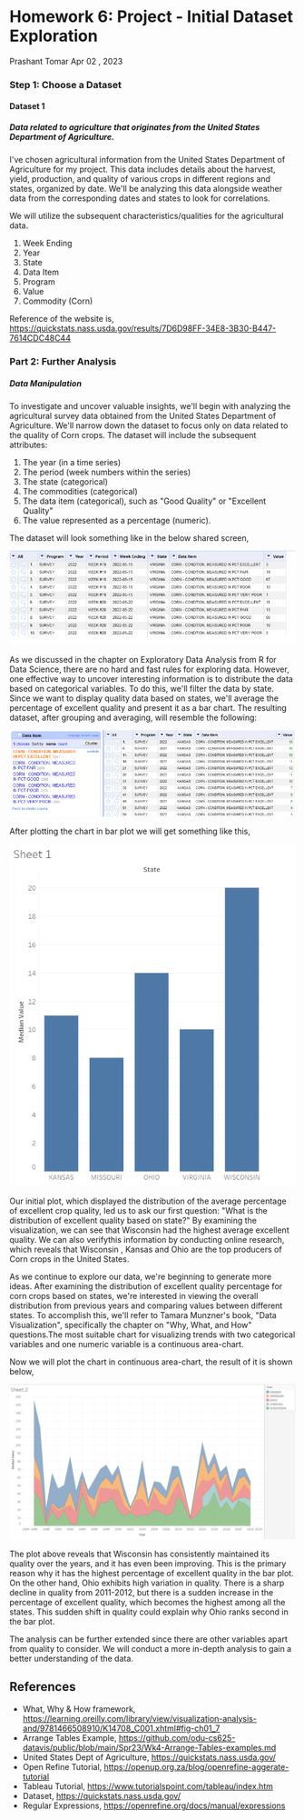 Homework 6: Project - Initial Dataset Exploration
================
Prashant Tomar
Apr 02 , 2023

### Step 1: Choose a Dataset

#### Dataset 1

##### Data related to agriculture that originates from the United States Department of Agriculture.

I've chosen agricultural information from the United States Department of Agriculture for my project.
This data includes details about the harvest, yield, production, and quality of various crops in
different regions and states, organized by date. We'll be analyzing this data alongside weather
data from the corresponding dates and states to look for correlations.

We will utilize the subsequent characteristics/qualities for the agricultural data.

1.  Week Ending
2.  Year
3.  State
4.  Data Item
5.  Program
6.  Value
7.  Commodity (Corn)

Reference of the website is, <https://quickstats.nass.usda.gov/results/7D6D98FF-34E8-3B30-B447-7614CDC48C44>

### Part 2: Further Analysis

##### Data Manipulation

To investigate and uncover valuable insights, we'll begin with analyzing the agricultural survey
data obtained from the United States Department of Agriculture. We'll narrow down the dataset to
focus only on data related to the quality of Corn crops. The dataset will include the subsequent attributes:

1. The year (in a time series)
2. The period (week numbers within the series)
3. The state (categorical)
4. The commodities (categorical)
5. The data item (categorical), such as "Good Quality" or "Excellent Quality"
6. The value represented as a percentage (numeric).

The dataset will look something like in the below shared screen,

![Dataset](pic1.png)

As we discussed in the chapter on Exploratory Data Analysis from R for Data Science, 
there are no hard and fast rules for exploring data. However, one effective way to
uncover interesting information is to distribute the data based on categorical variables. 
To do this, we'll filter the data by state. Since we want to 
display quality data based on states, we'll average the percentage of excellent quality
and present it as a bar chart. The resulting dataset, after grouping and averaging, 
will resemble the following:

![Dataset after grouping](pic2.png)

After plotting the chart in bar plot we will get something like this,

![Excellent Quality of Corn crop of Different States](pic3.png)

Our initial plot, which displayed the distribution of the average percentage of excellent
crop quality, led us to ask our first question: "What is the distribution of excellent 
quality based on state?" By examining the visualization, we can see that Wisconsin had 
the highest average excellent quality. We can also verifythis information by conducting
online research, which reveals that Wisconsin , Kansas and Ohio are the top producers of Corn crops in the United States.

As we continue to explore our data, we're beginning to generate more ideas. After
examining the distribution of excellent quality percentage for corn crops based 
on states, we're interested in viewing the overall distribution from previous years
and comparing values between different states. To accomplish this, we'll refer to 
Tamara Munzner's book, "Data Visualization", specifically the chapter on "Why, What,
and How" questions.The most suitable chart for visualizing
trends with two categorical variables and one numeric variable is a continuous area-chart.

Now we will plot the chart in continuous area-chart, the result of it is
shown below,

![Yearly trend of Excellent Quality crop w.r.t States](pic4.png)

The plot above reveals that Wisconsin has consistently maintained its quality over the years, 
and it has even been improving. This is the primary reason why it has the highest percentage
of excellent quality in the bar plot. On the other hand, Ohio exhibits high variation in
quality. There is a sharp decline in quality from 2011-2012, but there is a sudden increase
in the percentage of excellent quality, which becomes the highest among all the states. This 
sudden shift in quality could explain why Ohio ranks second in the bar plot.

The analysis can be further extended since there are other variables apart from quality 
to consider. We will conduct a more in-depth analysis to gain a better understanding of the data.

## References

-   What, Why & How framework,
    <https://learning.oreilly.com/library/view/visualization-analysis-and/9781466508910/K14708_C001.xhtml#fig-ch01_7>
-   Arrange Tables Example,
    <https://github.com/odu-cs625-datavis/public/blob/main/Spr23/Wk4-Arrange-Tables-examples.md>
-   United States Dept of Agriculture,
    <https://quickstats.nass.usda.gov/>
-   Open Refine Tutorial,
    <https://openup.org.za/blog/openrefine-aggerate-tutorial>
-   Tableau Tutorial,
    <https://www.tutorialspoint.com/tableau/index.htm>
-   Dataset,
    <https://quickstats.nass.usda.gov/>
-   Regular Expressions,
    <https://openrefine.org/docs/manual/expressions>
